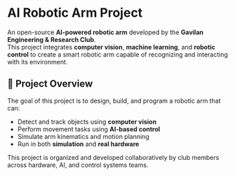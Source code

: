 
# AI Robotic Arm Project

An open-source **AI-powered robotic arm** developed by the **Gavilan Engineering & Research Club**.  
This project integrates **computer vision**, **machine learning**, and **robotic control** to create a smart robotic arm capable of recognizing and interacting with its environment.

## 🧠 Project Overview

The goal of this project is to design, build, and program a robotic arm that can:
- Detect and track objects using **computer vision**
- Perform movement tasks using **AI-based control**
- Simulate arm kinematics and motion planning
- Run in both **simulation** and **real hardware**

This project is organized and developed collaboratively by club members across hardware, AI, and control systems teams.